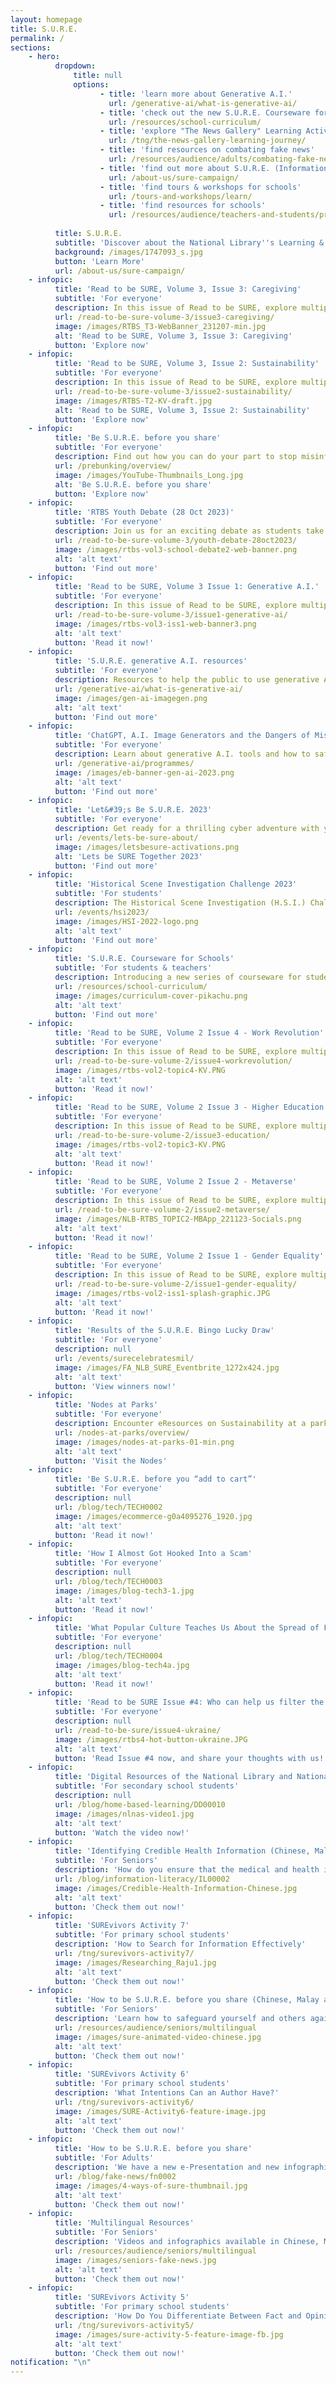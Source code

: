```yaml
---
layout: homepage
title: S.U.R.E.
permalink: /
sections:
    - hero:
          dropdown:
              title: null
              options:
                    - title: 'learn more about Generative A.I.'
                      url: /generative-ai/what-is-generative-ai/
                    - title: 'check out the new S.U.R.E. Courseware for Schools'
                      url: /resources/school-curriculum/
                    - title: 'explore "The News Gallery" Learning Activities'
                      url: /tng/the-news-gallery-learning-journey/
                    - title: 'find resources on combating fake news'
                      url: /resources/audience/adults/combating-fake-news
                    - title: 'find out more about S.U.R.E. (Information Literacy)'
                      url: /about-us/sure-campaign/
                    - title: 'find tours & workshops for schools'
                      url: /tours-and-workshops/learn/
                    - title: 'find resources for schools'
                      url: /resources/audience/teachers-and-students/primary-level
                      
          title: S.U.R.E.
          subtitle: 'Discover about the National Library''s Learning & Information Literacy resources'
          background: /images/1747093_s.jpg
          button: 'Learn More'
          url: /about-us/sure-campaign/
    - infopic:
          title: 'Read to be SURE, Volume 3, Issue 3: Caregiving'
          subtitle: 'For everyone'
          description: In this issue of Read to be SURE, explore multiple perspectives about Caregiving. Are caregivers being supported equally with respect to the broad range of care recipients? 
          url: /read-to-be-sure-volume-3/issue3-caregiving/
          image: /images/RTBS_T3-WebBanner_231207-min.jpg
          alt: 'Read to be SURE, Volume 3, Issue 3: Caregiving'
          button: 'Explore now'
    - infopic:
          title: 'Read to be SURE, Volume 3, Issue 2: Sustainability'
          subtitle: 'For everyone'
          description: In this issue of Read to be SURE, explore multiple perspectives about Sustainability. Does science and technology harming or healing the environment? 
          url: /read-to-be-sure-volume-3/issue2-sustainability/
          image: /images/RTBS-T2-KV-draft.jpg
          alt: 'Read to be SURE, Volume 3, Issue 2: Sustainability'
          button: 'Explore now'
    - infopic:
          title: 'Be S.U.R.E. before you share'
          subtitle: 'For everyone'
          description: Find out how you can do your part to stop misinformation from going viral. 
          url: /prebunking/overview/
          image: /images/YouTube-Thumbnails_Long.jpg
          alt: 'Be S.U.R.E. before you share'
          button: 'Explore now'
    - infopic:
          title: 'RTBS Youth Debate (28 Oct 2023)'
          subtitle: 'For everyone'
          description: Join us for an exciting debate as students take the stand on whether funding should be prioritised for eco-friendly science and technology.
          url: /read-to-be-sure-volume-3/youth-debate-28oct2023/
          image: /images/rtbs-vol3-school-debate2-web-banner.png
          alt: 'alt text'
          button: 'Find out more'
    - infopic:
          title: 'Read to be SURE, Volume 3 Issue 1: Generative A.I.'
          subtitle: 'For everyone'
          description: In this issue of Read to be SURE, explore multiple perspectives about Generative AI. Does it bring power or peril to us?
          url: /read-to-be-sure-volume-3/issue1-generative-ai/
          image: /images/rtbs-vol3-iss1-web-banner3.png
          alt: 'alt text'
          button: 'Read it now!'
    - infopic:
          title: 'S.U.R.E. generative A.I. resources'
          subtitle: 'For everyone'
          description: Resources to help the public to use generative AI effectively and safely
          url: /generative-ai/what-is-generative-ai/
          image: /images/gen-ai-imagegen.png
          alt: 'alt text'
          button: 'Find out more'
    - infopic:
          title: 'ChatGPT, A.I. Image Generators and the Dangers of Misinformation'
          subtitle: 'For everyone'
          description: Learn about generative A.I. tools and how to safeguard yourselves from online falsehoods created by them.
          url: /generative-ai/programmes/
          image: /images/eb-banner-gen-ai-2023.png
          alt: 'alt text'
          button: 'Find out more'
    - infopic:
          title: 'Let&#39;s Be S.U.R.E. 2023'
          subtitle: 'For everyone'
          description: Get ready for a thrilling cyber adventure with your family this August 2023! “Let's be S.U.R.E. together” and explore the online world while ensuring safety and well-being for your digitally savvy family.
          url: /events/lets-be-sure-about/
          image: /images/letsbesure-activations.png
          alt: 'Lets be SURE Together 2023'
          button: 'Find out more'
    - infopic:
          title: 'Historical Scene Investigation Challenge 2023'
          subtitle: 'For students'
          description: The Historical Scene Investigation (H.S.I.) Challenge is an annual contest organised by the National Library Board, which promises an exciting experience for students to put their historical inquiry and research skills to the test.  
          url: /events/hsi2023/
          image: /images/HSI-2022-logo.png
          alt: 'alt text'
          button: 'Find out more'
    - infopic:
          title: 'S.U.R.E. Courseware for Schools'
          subtitle: 'For students & teachers'
          description: Introducing a new series of courseware for students in Primary, Secondary and Pre-U/Junior College levels. Topics covered include Information Literacy, Digital Safety and Digital Wellness. 
          url: /resources/school-curriculum/
          image: /images/curriculum-cover-pikachu.png
          alt: 'alt text'
          button: 'Find out more'
    - infopic:
          title: 'Read to be SURE, Volume 2 Issue 4 - Work Revolution'
          subtitle: 'For everyone'
          description: In this issue of Read to be SURE, explore multiple perspectives about the Work Revolution. Is the future of work changing radically, or only incrementally?
          url: /read-to-be-sure-volume-2/issue4-workrevolution/
          image: /images/rtbs-vol2-topic4-KV.PNG
          alt: 'alt text'
          button: 'Read it now!'
    - infopic:
          title: 'Read to be SURE, Volume 2 Issue 3 - Higher Education'
          subtitle: 'For everyone'
          description: In this issue of Read to be SURE, explore multiple perspectives about Education. What is the value of a university degree today? Is a degree still needed to succeed in the modern economy?
          url: /read-to-be-sure-volume-2/issue3-education/
          image: /images/rtbs-vol2-topic3-KV.PNG
          alt: 'alt text'
          button: 'Read it now!'
    - infopic:
          title: 'Read to be SURE, Volume 2 Issue 2 - Metaverse'
          subtitle: 'For everyone'
          description: In this issue of Read to be SURE, explore multiple perspectives about the Metaverse. Will it become a digital paradise or a virtual nightmare?
          url: /read-to-be-sure-volume-2/issue2-metaverse/
          image: /images/NLB-RTBS_TOPIC2-MBApp_221123-Socials.png
          alt: 'alt text'
          button: 'Read it now!'
    - infopic:
          title: 'Read to be SURE, Volume 2 Issue 1 - Gender Equality'
          subtitle: 'For everyone'
          description: In this issue of Read to be SURE, explore multiple perspectives on the topic of gender equality, where it is not *just* a women's issue. Take a moment to read, watch and listen to the journeys towards progress and equality for women and men everywhere. 
          url: /read-to-be-sure-volume-2/issue1-gender-equality/
          image: /images/rtbs-vol2-iss1-splash-graphic.JPG
          alt: 'alt text'
          button: 'Read it now!'
    - infopic:
          title: 'Results of the S.U.R.E. Bingo Lucky Draw'
          subtitle: 'For everyone'
          description: null
          url: /events/surecelebratesmil/
          image: /images/FA_NLB_SURE_Eventbrite_1272x424.jpg
          alt: 'alt text'
          button: 'View winners now!'
    - infopic:
          title: 'Nodes at Parks'
          subtitle: 'For everyone'
          description: Encounter eResources on Sustainability at a park near you! From 14 October 2022 to 26 February 2023, NLB is presenting a brand-new initiative called “Nodes at Parks”. Come interact with NLB’s exciting eResources on Sustainability.
          url: /nodes-at-parks/overview/
          image: /images/nodes-at-parks-01-min.png
          alt: 'alt text'
          button: 'Visit the Nodes'
    - infopic:
          title: 'Be S.U.R.E. before you “add to cart”'
          subtitle: 'For everyone'
          description: null
          url: /blog/tech/TECH0002
          image: /images/ecommerce-g0a4095276_1920.jpg
          alt: 'alt text'
          button: 'Read it now!'
    - infopic:
          title: 'How I Almost Got Hooked Into a Scam'
          subtitle: 'For everyone'
          description: null
          url: /blog/tech/TECH0003
          image: /images/blog-tech3-1.jpg
          alt: 'alt text'
          button: 'Read it now!'
    - infopic:
          title: 'What Popular Culture Teaches Us About the Spread of False Information'
          subtitle: 'For everyone'
          description: null
          url: /blog/tech/TECH0004
          image: /images/blog-tech4a.jpg
          alt: 'alt text'
          button: 'Read it now!'
    - infopic:
          title: 'Read to be SURE Issue #4: Who can help us filter the truth?'
          subtitle: 'For everyone'
          description: null
          url: /read-to-be-sure/issue4-ukraine/
          image: /images/rtbs4-hot-button-ukraine.JPG
          alt: 'alt text'
          button: 'Read Issue #4 now, and share your thoughts with us!'
    - infopic:
          title: 'Digital Resources of the National Library and National Archives of Singapore'
          subtitle: 'For secondary school students'
          description: null
          url: /blog/home-based-learning/DD00010
          image: /images/nlnas-video1.jpg
          alt: 'alt text'
          button: 'Watch the video now!'
    - infopic:
          title: 'Identifying Credible Health Information (Chinese, Malay and Tamil versions)'
          subtitle: 'For Seniors'
          description: 'How do you ensure that the medical and health information that you consume is reliable? Use the S.U.R.E. steps to identify if the health information you read can be trusted. This infographic is now available in Chinese, Malay and Tamil languages.'
          url: /blog/information-literacy/IL00002
          image: /images/Credible-Health-Information-Chinese.jpg
          alt: 'alt text'
          button: 'Check them out now!'
    - infopic:
          title: 'SUREvivors Activity 7'
          subtitle: 'For primary school students'
          description: 'How to Search for Information Effectively'
          url: /tng/surevivors-activity7/
          image: /images/Researching_Raju1.jpg
          alt: 'alt text'
          button: 'Check them out now!'
    - infopic:
          title: 'How to be S.U.R.E. before you share (Chinese, Malay and Tamil versions)'
          subtitle: 'For Seniors'
          description: 'Learn how to safeguard yourself and others against online falsehoods by using the National Library Board''s S.U.R.E. steps. <br>学习如何运用国家图书馆S.U.R.E四个步骤来确认信息的真假,并帮助您周围的人。<br>Belajar cara-cara melindungi diri anda menentang kepalsuan di talian dengan menggunakan langkah-langkah S.U.R.E. Lembaga Perpustakaan Negara.  <br>'
          url: /resources/audience/seniors/multilingual
          image: /images/sure-animated-video-chinese.jpg
          alt: 'alt text'
          button: 'Check them out now!'
    - infopic:
          title: 'SUREvivors Activity 6'
          subtitle: 'For primary school students'
          description: 'What Intentions Can an Author Have?'
          url: /tng/surevivors-activity6/
          image: /images/SURE-Activity6-feature-image.jpg
          alt: 'alt text'
          button: 'Check them out now!'
    - infopic:
          title: 'How to be S.U.R.E. before you share'
          subtitle: 'For Adults'
          description: 'We have a new e-Presentation and new infographic on applying the four S.U.R.E. steps to verify dubious information.'
          url: /blog/fake-news/fn0002
          image: /images/4-ways-of-sure-thumbnail.jpg
          alt: 'alt text'
          button: 'Check them out now!'
    - infopic:
          title: 'Multilingual Resources'
          subtitle: 'For Seniors'
          description: 'Videos and infographics available in Chinese, Malay and Tamil languages'
          url: /resources/audience/seniors/multilingual
          image: /images/seniors-fake-news.jpg
          alt: 'alt text'
          button: 'Check them out now!'
    - infopic:
          title: 'SUREvivors Activity 5'
          subtitle: 'For primary school students'
          description: 'How Do You Differentiate Between Fact and Opinion?'
          url: /tng/surevivors-activity5/
          image: /images/sure-activity-5-feature-image-fb.jpg
          alt: 'alt text'
          button: 'Check them out now!'
notification: "\n"
---
```


